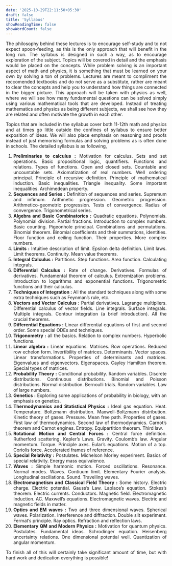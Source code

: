 ```yaml
---
date: '2025-10-29T22:11:50+05:30'
draft: false
title: 'Syllabus'
showReadingTime: false
showWordCount: false
---
```


<div style="text-align: justify;">

The philosophy behind these lectures is to encourage self-study and to not expect spoon-feeding, as this is the only approach that will benefit in the long run. The syllabus is designed in such a way, as to encourage exploration of the subject. Topics will be covered in detail and the emphasis would be placed on the concepts. While problem solving is an important aspect of math and physics, it is something that must be learned on your own by solving a ton of problems. Lectures are meant to compliment the reccomended textbooks and do not serve as a substitute, rather are meant to clear the concepts and help you to understand how things are connected in the bigger picture. This approach will be taken with physics as well, where we will see how many fundamental questions can be solved simply using various mathematical tools that are developed. Instead of treating mathematics and physics as being different subjects, we shall see how they are related and often motivate the growth in each other.

Topics that are included in the syllabus cover both 11-12th math and physics and at times go little outside the confines of syllabus to ensure better exposition of ideas. We will also place emphasis on reasoning and proofs instead of just memorising formulas and solving problems as is often done in schools. The detailed syllabus is as following, 

1. **Preliminaries to calculus :** Motivation for calculus. Sets and set operations. Basic propositional logic, quantifiers. Functions and relations. Types of functions. Open and closed sets. Countable and uncountable sets. Axiomatization of real numbers. Well ordering principal. Principle of recursive definition. Principle of mathematical induction. Basic inequalities. Triangle inequality. Some important inequalities. Archimedean property.
2. **Sequences and Series :** Definition of sequences and series. Supremum and infimum. Arithmetic progression. Geometric progression. Arithmetico-geometric progression. Tests of convergence. Radius of convergence. Trigonometrical series. 
3. **Algebra and Basic Combinatorics :** Quadratic equations. Polynomials. Polynomial division. Partial fractions. Introduction to complex numbers. Basic counting. Pigeonhole principal.  Combinations and permutations. Binomial theorem. Binomial coefficients and their summations, identities. Floor function and ceiling function. Their properties. More complex numbers. 
4. **Limits :** Intuitive description of limit. Epsilon delta definition. Limit laws. Limit theorems. Continuity. Mean value theorems. 
5. **Integral Calculus :** Partitions. Step functions. Area function. Calculating integrals.
6. **Differential Calculus :** Rate of change. Derivatives. Formulas of derivatives. Fundamental theorem of calculus. Extremization problems. Introduction to logarithms and exponential functions. Trigonometric functions and their calculus. 
7. **Techniques of Integration :** All the standard techniques along with some extra techniques such as Feynman’s rule, etc. 
8. **Vectors and Vector Calculus :** Partial derivatives. Lagrange multipliers. Differential calculus of vector fields. Line integrals. Surface integrals. Multiple integrals. Contour integration (a brief introduction). All the crucial theorems. 
9. **Differential Equations :** Linear differential equations of first and second order. Some special ODEs and techniques.
10. **Trigonometry :** all the basics. Relation to complex numbers. Hyperbolic functions. 
11. **Linear algebra :** Linear equations. Matrices. Row operations. Reduced row echelon form. Invertibility of matrices. Determinants. Vector spaces. Linear transformations. Properties of determinants and matrices. Eigenvalues and eigenvectors. Eigenspaces. Cayley Hamilton theorem. Special types of matrices. 
12. **Probability Theory :** Conditional probability. Random variables. Discrete distributions. Continuous distributions. Binomial and Poisson distributions. Normal distribution. Bernoulli trials. Random variables. Law of large numbers. 
13. **Genetics :** Exploring some applications of probability in biology, with an emphasis on genetics.
14. **Thermodynamics and Statistical Physics :** Ideal gas equation. Heat. Temperature. Boltzmann distribution. Maxwell-Boltzmann distribution. Kinetic theory of gases. Pressure. Mean free path. Properties of gases. First law of thermodynamics. Second law of thermodynamics. Carnot’s theorem and Carnot engines. Entropy. Equipartition theorem. Third law. 
15. **Rotational Motion and Central Forces :** Central force definition. Rutherford scattering. Kepler’s Laws. Gravity. Coulomb’s law. Angular momentum. Torque. Principle axes. Eular’s equations. Motion of a top. Coriolis force. Accelerated frames of reference. 
16. **Special Relativity :** Postulates. Michelson Morley experiment. Basics of special relativity. Energy mass equivalence. 
17. **Waves :** Simple harmonic motion. Forced oscillations. Resonance. Normal modes. Waves. Contiuum limit. Elementary Fourier analysis. Longitudinal oscillations. Sound. Travelling waves. 
18. **Electromagnetism and Classical Field Theory :** Some history. Electric charge. Electric potential. Gauss’s Law. Laplace’s equation. Stokes’s theorem. Electric currents. Conductors. Magnetic field. Electromagnetic Induction. AC. Maxwell’s equations. Electromagnetic waves. Electric and magnetic fields in matter. 
19. **Optics and EM waves :** Two and three dimensional waves. Spherical waves. Polarization. Interference and diffraction. Double slit experiment. Fermat’s principle. Ray optics. Refraction and reflection laws. 
20. **Elementary QM and Modern Physics :** Motivation for quantum physics. Postulates. Fundamental ideas. Schrodinger equation. Heisenberg uncertainty relations. One dimensional potential well. Quantization of angular momentum.

To finish all of this will certainly take significant amount of time, but with hard work and dedication everything is possible! 

</div>